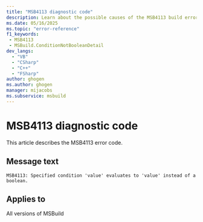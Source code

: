 ```yaml
---
title: "MSB4113 diagnostic code"
description: Learn about the possible causes of the MSB4113 build error, and get troubleshooting tips.
ms.date: 05/16/2025
ms.topic: "error-reference"
f1_keywords:
 - MSB4113
 - MSBuild.ConditionNotBooleanDetail
dev_langs:
  - "VB"
  - "CSharp"
  - "C++"
  - "FSharp"
author: ghogen
ms.author: ghogen
manager: mijacobs
ms.subservice: msbuild
---
```


# MSB4113 diagnostic code

<!-- :::ErrorDefinitionDescription::: -->
<!-- :::editable-content name="introDescription"::: -->
This article describes the MSB4113 error code.
<!-- :::editable-content-end::: -->

## Message text

<!-- :::editable-content name="messageText"::: -->
`MSB4113: Specified condition 'value' evaluates to 'value' instead of a boolean.`
<!-- :::editable-content-end::: -->
<!-- MSB4113: Specified condition "{0}" evaluates to "{1}" instead of a boolean. -->

<!-- :::editable-content name="postOutputDescription"::: -->
<!--
{StrBegin="MSB4113: "}
-->
<!-- :::editable-content-end::: -->
<!-- :::ErrorDefinitionDescription-end::: -->

## Applies to

All versions of MSBuild
